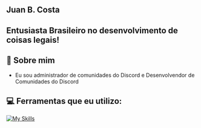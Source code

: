 ## Juan B. Costa
## Entusiasta Brasileiro no desenvolvimento de coisas legais!


## 🍃 Sobre mim
- Eu sou administrador de comunidades do Discord e Desenvolvendor de Comunidades do Discord

## 💻 Ferramentas que eu utilizo:

[![My Skills](https://skillicons.dev/icons?i=notion,figma)](https://skillicons.dev)

